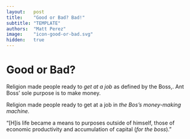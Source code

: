 ```yaml
---
layout:   post
title:    "Good or Bad? Bad!"
subtitle: "TEMPLATE"
authors:  "Matt Perez"
image:    "icon-good-or-bad.svg"
hidden:   true
---
```


<div style='display:none; '>
 <p><em>Escape from Freedom</em> was published in 1941. Pim de Morre, co-founder of <em>Corporate Rebels</em>, reminded me of it (he is reading it!). I read it when I was 18-19 years old (I am a mere 73 now).</p>
</div>

<h1>Good or Bad?</h1>
 <p>Religion made people ready to <em>get at a job</em> as defined by the Boss,. Ant Boss&rsquo; sole purpose is to make money</em>.</p>
 <p>Religion made people ready to get at a job in <em>the Bos&rsquo;s money-making machine.</em></p>
  <div class="_citation">
    &ldquo;[H]is life became a means to purposes outside of himself, those of economic productivity and accumulation of capital (<em>for the boss</em>).&rdquo;
  </div>